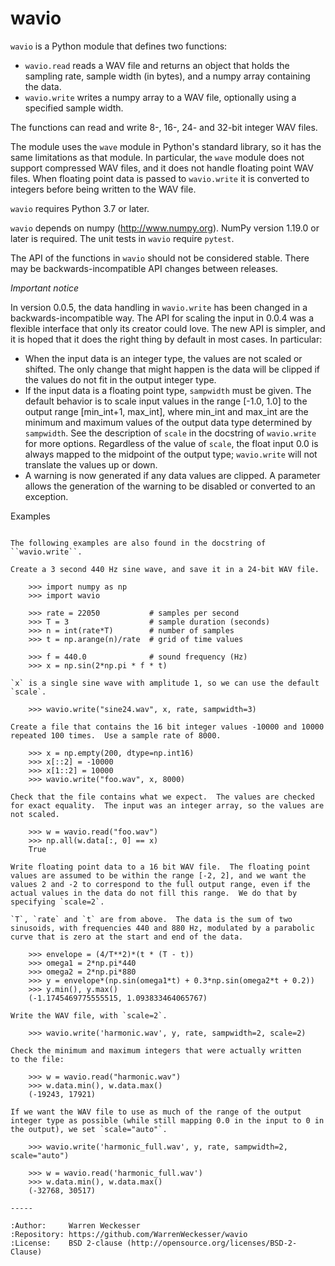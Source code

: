 wavio
=====

``wavio`` is a Python module that defines two functions:

* ``wavio.read`` reads a WAV file and returns an object that holds the
  sampling rate, sample width (in bytes), and a numpy array containing the
  data.
* ``wavio.write`` writes a numpy array to a WAV file, optionally using a
  specified sample width.

The functions can read and write 8-, 16-, 24- and 32-bit integer WAV files.

The module uses the ``wave`` module in Python's standard library, so it has
the same limitations as that module.  In particular, the ``wave`` module
does not support compressed WAV files, and it does not handle floating
point WAV files.  When floating point data is passed to ``wavio.write`` it
is converted to integers before being written to the WAV file.

``wavio`` requires Python 3.7 or later.

``wavio`` depends on numpy (http://www.numpy.org).  NumPy version 1.19.0 or
later is required.    The unit tests in ``wavio`` require ``pytest``.

The API of the functions in ``wavio`` should not be considered stable.  There
may be backwards-incompatible API changes between releases.

*Important notice*

In version 0.0.5, the data handling in ``wavio.write`` has been changed in
a backwards-incompatible way.  The API for scaling the input in 0.0.4 was
a flexible interface that only its creator could love.  The new API is
simpler, and it is hoped that it does the right thing by default in
most cases.  In particular:

* When the input data is an integer type, the values are not scaled or
  shifted.  The only change that might happen is the data will be clipped
  if the values do not fit in the output integer type.
* If the input data is a floating point type, ``sampwidth`` must be given.
  The default behavior is to scale input values in the range [-1.0, 1.0]
  to the output range [min_int+1, max_int], where min_int and max_int are
  the minimum and maximum values of the output data type determined by
  ``sampwidth``.  See the description of ``scale`` in the docstring of
  ``wavio.write`` for more options.  Regardless of the value of ``scale``,
  the float input 0.0 is always mapped to the midpoint of the output type;
  ``wavio.write`` will not translate the values up or down.
* A warning is now generated if any data values are clipped.  A parameter
  allows the generation of the warning to be disabled or converted to an
  exception.

Examples
~~~~~~~~

The following examples are also found in the docstring of ``wavio.write``.

Create a 3 second 440 Hz sine wave, and save it in a 24-bit WAV file.

    >>> import numpy as np
    >>> import wavio

    >>> rate = 22050           # samples per second
    >>> T = 3                  # sample duration (seconds)
    >>> n = int(rate*T)        # number of samples
    >>> t = np.arange(n)/rate  # grid of time values

    >>> f = 440.0              # sound frequency (Hz)
    >>> x = np.sin(2*np.pi * f * t)

`x` is a single sine wave with amplitude 1, so we can use the default
`scale`.

    >>> wavio.write("sine24.wav", x, rate, sampwidth=3)

Create a file that contains the 16 bit integer values -10000 and 10000
repeated 100 times.  Use a sample rate of 8000.

    >>> x = np.empty(200, dtype=np.int16)
    >>> x[::2] = -10000
    >>> x[1::2] = 10000
    >>> wavio.write("foo.wav", x, 8000)

Check that the file contains what we expect.  The values are checked
for exact equality.  The input was an integer array, so the values are
not scaled.

    >>> w = wavio.read("foo.wav")
    >>> np.all(w.data[:, 0] == x)
    True

Write floating point data to a 16 bit WAV file.  The floating point
values are assumed to be within the range [-2, 2], and we want the
values 2 and -2 to correspond to the full output range, even if the
actual values in the data do not fill this range.  We do that by
specifying `scale=2`.

`T`, `rate` and `t` are from above.  The data is the sum of two
sinusoids, with frequencies 440 and 880 Hz, modulated by a parabolic
curve that is zero at the start and end of the data.

    >>> envelope = (4/T**2)*(t * (T - t))
    >>> omega1 = 2*np.pi*440
    >>> omega2 = 2*np.pi*880
    >>> y = envelope*(np.sin(omega1*t) + 0.3*np.sin(omega2*t + 0.2))
    >>> y.min(), y.max()
    (-1.1745469775555515, 1.093833464065767)

Write the WAV file, with `scale=2`.

    >>> wavio.write('harmonic.wav', y, rate, sampwidth=2, scale=2)

Check the minimum and maximum integers that were actually written
to the file:

    >>> w = wavio.read("harmonic.wav")
    >>> w.data.min(), w.data.max()
    (-19243, 17921)

If we want the WAV file to use as much of the range of the output
integer type as possible (while still mapping 0.0 in the input to 0 in
the output), we set `scale="auto"`.

    >>> wavio.write('harmonic_full.wav', y, rate, sampwidth=2, scale="auto")

    >>> w = wavio.read('harmonic_full.wav')
    >>> w.data.min(), w.data.max()
    (-32768, 30517)

-----

:Author:     Warren Weckesser
:Repository: https://github.com/WarrenWeckesser/wavio
:License:    BSD 2-clause (http://opensource.org/licenses/BSD-2-Clause)
